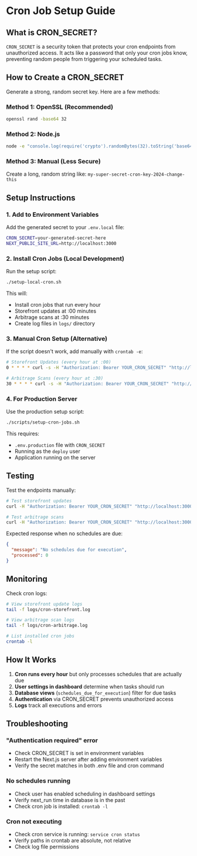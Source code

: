 # Cron Job Setup Guide

## What is CRON_SECRET?

`CRON_SECRET` is a security token that protects your cron endpoints from unauthorized access. It acts like a password that only your cron jobs know, preventing random people from triggering your scheduled tasks.

## How to Create a CRON_SECRET

Generate a strong, random secret key. Here are a few methods:

### Method 1: OpenSSL (Recommended)
```bash
openssl rand -base64 32
```

### Method 2: Node.js
```bash
node -e "console.log(require('crypto').randomBytes(32).toString('base64'))"
```

### Method 3: Manual (Less Secure)
Create a long, random string like: `my-super-secret-cron-key-2024-change-this`

## Setup Instructions

### 1. Add to Environment Variables

Add the generated secret to your `.env.local` file:
```bash
CRON_SECRET=your-generated-secret-here
NEXT_PUBLIC_SITE_URL=http://localhost:3000
```

### 2. Install Cron Jobs (Local Development)

Run the setup script:
```bash
./setup-local-cron.sh
```

This will:
- Install cron jobs that run every hour
- Storefront updates at :00 minutes
- Arbitrage scans at :30 minutes
- Create log files in `logs/` directory

### 3. Manual Cron Setup (Alternative)

If the script doesn't work, add manually with `crontab -e`:

```bash
# Storefront Updates (every hour at :00)
0 * * * * curl -s -H "Authorization: Bearer YOUR_CRON_SECRET" "http://localhost:3000/api/cron/check-schedules" >> /path/to/project/logs/cron-storefront.log 2>&1

# Arbitrage Scans (every hour at :30)
30 * * * * curl -s -H "Authorization: Bearer YOUR_CRON_SECRET" "http://localhost:3000/api/cron/check-arbitrage-schedules" >> /path/to/project/logs/cron-arbitrage.log 2>&1
```

### 4. For Production Server

Use the production setup script:
```bash
./scripts/setup-cron-jobs.sh
```

This requires:
- `.env.production` file with `CRON_SECRET`
- Running as the `deploy` user
- Application running on the server

## Testing

Test the endpoints manually:
```bash
# Test storefront updates
curl -H "Authorization: Bearer YOUR_CRON_SECRET" "http://localhost:3000/api/cron/check-schedules"

# Test arbitrage scans
curl -H "Authorization: Bearer YOUR_CRON_SECRET" "http://localhost:3000/api/cron/check-arbitrage-schedules"
```

Expected response when no schedules are due:
```json
{
  "message": "No schedules due for execution",
  "processed": 0
}
```

## Monitoring

Check cron logs:
```bash
# View storefront update logs
tail -f logs/cron-storefront.log

# View arbitrage scan logs
tail -f logs/cron-arbitrage.log

# List installed cron jobs
crontab -l
```

## How It Works

1. **Cron runs every hour** but only processes schedules that are actually due
2. **User settings in dashboard** determine when tasks should run
3. **Database views** (`schedules_due_for_execution`) filter for due tasks
4. **Authentication** via CRON_SECRET prevents unauthorized access
5. **Logs** track all executions and errors

## Troubleshooting

### "Authentication required" error
- Check CRON_SECRET is set in environment variables
- Restart the Next.js server after adding environment variables
- Verify the secret matches in both .env file and cron command

### No schedules running
- Check user has enabled scheduling in dashboard settings
- Verify next_run time in database is in the past
- Check cron job is installed: `crontab -l`

### Cron not executing
- Check cron service is running: `service cron status`
- Verify paths in crontab are absolute, not relative
- Check log file permissions